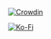 [![Crowdin](https://img.shields.io/badge/Crowdin-2E3340?style=for-the-badge&logo=Crowdin&logoColor=white)](https://crowdin.com/profile/Dzenan)  

[![Ko-Fi](https://img.shields.io/badge/Buy_Me_A_Coffee-F16061?style=for-the-badge&logo=ko-fi&logoColor=white)](https://ko-fi.com/Dzenan)

<!--

**Dzenan/Dzenan** is a ✨ _special_ ✨ repository because its `README.md` (this file) appears on your GitHub profile.

Here are some ideas to get you started:

- 🔭 I’m currently working on ...
- 🌱 I’m currently learning ...
- 👯 I’m looking to collaborate on ...
- 🤔 I’m looking for help with ...
- 💬 Ask me about ...
- 📫 How to reach me: ...
- 😄 Pronouns: ...
- ⚡ Fun fact: ...
-->
